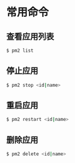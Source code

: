 # 常用命令

## 查看应用列表

```bash
$ pm2 list
```

## 停止应用

```bash
$ pm2 stop <id|name>
```

## 重启应用

```bash
$ pm2 restart <id|name>
```

## 删除应用

```bash
$ pm2 delete <id|name>
```
